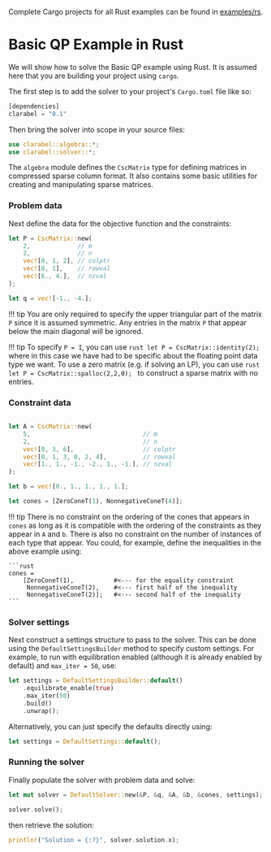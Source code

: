 Complete Cargo projects for all Rust examples can be found in [examples/rs](../../../../../../examples/rs).

# Basic QP Example in Rust

We will show how to solve the Basic QP example using Rust.   It is assumed here that you are building your project using `cargo`.

The first step is to add the solver to your project's `Cargo.toml` file like so:

```rust
[dependencies]
clarabel = "0.1"  
```

Then bring the solver into scope in your source files:

```rust
use clarabel::algebra::*;
use clarabel::solver::*;
```

The `algebra` module defines the `CscMatrix` type for defining matrices in compressed sparse column format.   It also contains some basic utilities for creating and manipulating sparse matrices.


### Problem data

Next define the data for the objective function and the constraints:

```rust
let P = CscMatrix::new(
    2,             // m
    2,             // n
    vec![0, 1, 2], // colptr
    vec![0, 1],    // rowval
    vec![6., 4.],  // nzval
);

let q = vec![-1., -4.];
```

!!! tip
    You are only required to specify the upper triangular part of the matrix `P` since it is assumed symmetric. Any entries in the matrix `P` that appear below the main diagonal will be ignored.

!!! tip
    To specify `P = I`, you can use
    ```rust
    let P = CscMatrix::identity(2);
    ```
    where in this case we have had to be specific about the floating point data type we want.   To use a zero matrix (e.g. if solving an LP), you can use
    ```rust
    let P = CscMatrix::spalloc(2,2,0);
    ```
    to construct a sparse matrix with no entries.


### Constraint data

```rust

let A = CscMatrix::new(
    5,                               // m
    2,                               // n
    vec![0, 3, 6],                   // colptr
    vec![0, 1, 3, 0, 2, 4],          // rowval
    vec![1., 1., -1., -2., 1., -1.], // nzval
);

let b = vec![0., 1., 1., 1., 1.];

let cones = [ZeroConeT(1), NonnegativeConeT(4)];

```

!!! tip
    There is no constraint on the ordering of the cones that appears
    in `cones` as long as it is compatible with the ordering of
    the constraints as they appear in `A` and `b`.   There is also no
    constraint on the number of instances of each type that appear.
    You could, for example, define the inequalities in the above example using:


    ```rust
    cones =
        [ZeroConeT(1),           #<--- for the equality constraint
         NonnegativeConeT(2),    #<--- first half of the inequality
         NonnegativeConeT(2)];   #<--- second half of the inequality
    ```


### Solver settings

Next construct a settings structure to pass to the solver.   This can be done using the `DefaultSettingsBuilder` method to specify custom settings.   For example, to run with equilibration enabled (although it is already enabled by default) and `max_iter = 50`, use:

```rust
let settings = DefaultSettingsBuilder::default()
    .equilibrate_enable(true)
    .max_iter(50)
    .build()
    .unwrap();
```

Alternatively, you can just specify the defaults directly using:
```rust
let settings = DefaultSettings::default();
```

### Running the solver

Finally populate the solver with problem data and solve:

```rust
let mut solver = DefaultSolver::new(&P, &q, &A, &b, &cones, settings);

solver.solve();
```

then retrieve the solution:

```rust
println!("Solution = {:?}", solver.solution.x);
```
